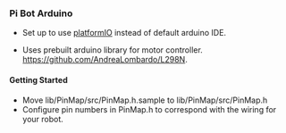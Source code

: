### Pi Bot Arduino

- Set up to use [platformIO](https://platformio.org/) instead of default arduino IDE.

- Uses prebuilt arduino library for motor controller. https://github.com/AndreaLombardo/L298N.

#### Getting Started
- Move lib/PinMap/src/PinMap.h.sample to lib/PinMap/src/PinMap.h
- Configure pin numbers in PinMap.h to correspond with the wiring for your robot.